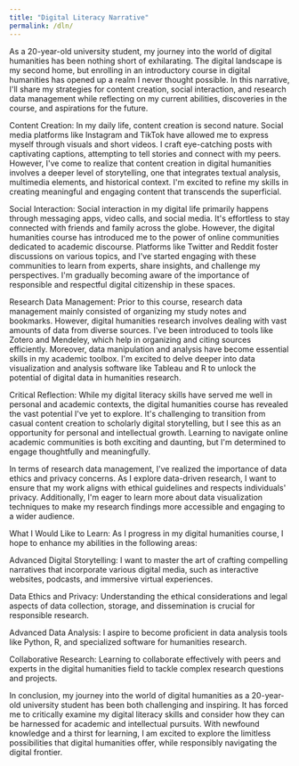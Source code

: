```yaml
---
title: "Digital Literacy Narrative"
permalink: /dln/
---
```


As a 20-year-old university student, my journey into the world of digital humanities has been nothing short of exhilarating. The digital landscape is my second home, but enrolling in an introductory course in digital humanities has opened up a realm I never thought possible. In this narrative, I'll share my strategies for content creation, social interaction, and research data management while reflecting on my current abilities, discoveries in the course, and aspirations for the future.

Content Creation:
In my daily life, content creation is second nature. Social media platforms like Instagram and TikTok have allowed me to express myself through visuals and short videos. I craft eye-catching posts with captivating captions, attempting to tell stories and connect with my peers. However, I've come to realize that content creation in digital humanities involves a deeper level of storytelling, one that integrates textual analysis, multimedia elements, and historical context. I'm excited to refine my skills in creating meaningful and engaging content that transcends the superficial.

Social Interaction:
Social interaction in my digital life primarily happens through messaging apps, video calls, and social media. It's effortless to stay connected with friends and family across the globe. However, the digital humanities course has introduced me to the power of online communities dedicated to academic discourse. Platforms like Twitter and Reddit foster discussions on various topics, and I've started engaging with these communities to learn from experts, share insights, and challenge my perspectives. I'm gradually becoming aware of the importance of responsible and respectful digital citizenship in these spaces.

Research Data Management:
Prior to this course, research data management mainly consisted of organizing my study notes and bookmarks. However, digital humanities research involves dealing with vast amounts of data from diverse sources. I've been introduced to tools like Zotero and Mendeley, which help in organizing and citing sources efficiently. Moreover, data manipulation and analysis have become essential skills in my academic toolbox. I'm excited to delve deeper into data visualization and analysis software like Tableau and R to unlock the potential of digital data in humanities research.

Critical Reflection:
While my digital literacy skills have served me well in personal and academic contexts, the digital humanities course has revealed the vast potential I've yet to explore. It's challenging to transition from casual content creation to scholarly digital storytelling, but I see this as an opportunity for personal and intellectual growth. Learning to navigate online academic communities is both exciting and daunting, but I'm determined to engage thoughtfully and meaningfully.

In terms of research data management, I've realized the importance of data ethics and privacy concerns. As I explore data-driven research, I want to ensure that my work aligns with ethical guidelines and respects individuals' privacy. Additionally, I'm eager to learn more about data visualization techniques to make my research findings more accessible and engaging to a wider audience.

What I Would Like to Learn:
As I progress in my digital humanities course, I hope to enhance my abilities in the following areas:

Advanced Digital Storytelling: I want to master the art of crafting compelling narratives that incorporate various digital media, such as interactive websites, podcasts, and immersive virtual experiences.

Data Ethics and Privacy: Understanding the ethical considerations and legal aspects of data collection, storage, and dissemination is crucial for responsible research.

Advanced Data Analysis: I aspire to become proficient in data analysis tools like Python, R, and specialized software for humanities research.

Collaborative Research: Learning to collaborate effectively with peers and experts in the digital humanities field to tackle complex research questions and projects.

In conclusion, my journey into the world of digital humanities as a 20-year-old university student has been both challenging and inspiring. It has forced me to critically examine my digital literacy skills and consider how they can be harnessed for academic and intellectual pursuits. With newfound knowledge and a thirst for learning, I am excited to explore the limitless possibilities that digital humanities offer, while responsibly navigating the digital frontier.
